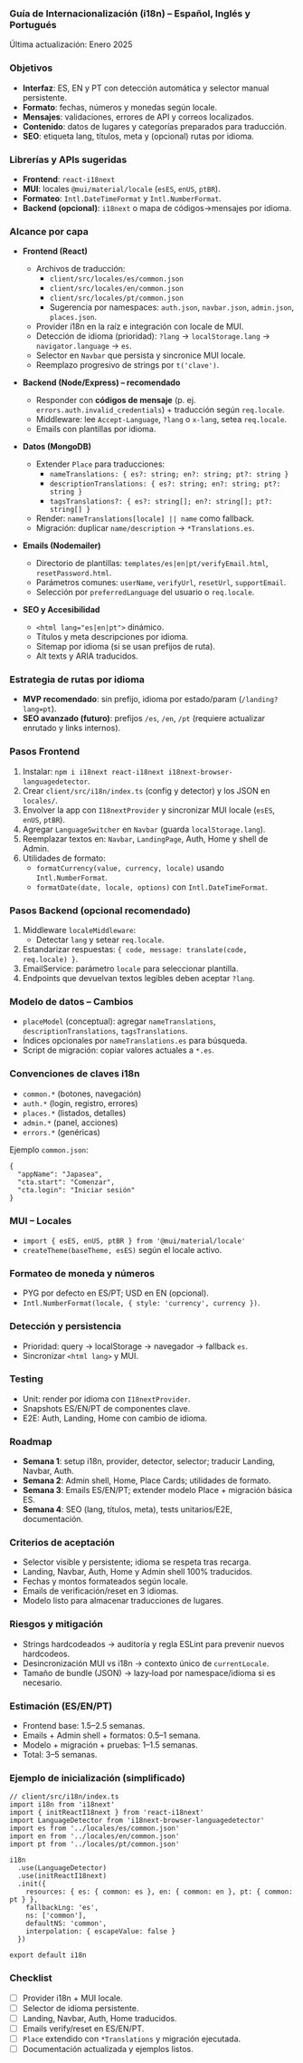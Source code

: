 ### Guía de Internacionalización (i18n) – Español, Inglés y Portugués

Última actualización: Enero 2025

### Objetivos
- **Interfaz**: ES, EN y PT con detección automática y selector manual persistente.
- **Formato**: fechas, números y monedas según locale.
- **Mensajes**: validaciones, errores de API y correos localizados.
- **Contenido**: datos de lugares y categorías preparados para traducción.
- **SEO**: etiqueta lang, títulos, meta y (opcional) rutas por idioma.

### Librerías y APIs sugeridas
- **Frontend**: `react-i18next`
- **MUI**: locales `@mui/material/locale` (`esES`, `enUS`, `ptBR`).
- **Formateo**: `Intl.DateTimeFormat` y `Intl.NumberFormat`.
- **Backend (opcional)**: `i18next` o mapa de códigos→mensajes por idioma.

### Alcance por capa
- **Frontend (React)**
  - Archivos de traducción:
    - `client/src/locales/es/common.json`
    - `client/src/locales/en/common.json`
    - `client/src/locales/pt/common.json`
    - Sugerencia por namespaces: `auth.json`, `navbar.json`, `admin.json`, `places.json`.
  - Provider i18n en la raíz e integración con locale de MUI.
  - Detección de idioma (prioridad): `?lang` → `localStorage.lang` → `navigator.language` → `es`.
  - Selector en `Navbar` que persista y sincronice MUI locale.
  - Reemplazo progresivo de strings por `t('clave')`.

- **Backend (Node/Express) – recomendado**
  - Responder con **códigos de mensaje** (p. ej. `errors.auth.invalid_credentials`) + traducción según `req.locale`.
  - Middleware: lee `Accept-Language`, `?lang` o `x-lang`, setea `req.locale`.
  - Emails con plantillas por idioma.

- **Datos (MongoDB)**
  - Extender `Place` para traducciones:
    - `nameTranslations: { es?: string; en?: string; pt?: string }`
    - `descriptionTranslations: { es?: string; en?: string; pt?: string }`
    - `tagsTranslations?: { es?: string[]; en?: string[]; pt?: string[] }`
  - Render: `nameTranslations[locale] || name` como fallback.
  - Migración: duplicar `name/description` → `*Translations.es`.

- **Emails (Nodemailer)**
  - Directorio de plantillas: `templates/es|en|pt/verifyEmail.html`, `resetPassword.html`.
  - Parámetros comunes: `userName`, `verifyUrl`, `resetUrl`, `supportEmail`.
  - Selección por `preferredLanguage` del usuario o `req.locale`.

- **SEO y Accesibilidad**
  - `<html lang="es|en|pt">` dinámico.
  - Títulos y meta descripciones por idioma.
  - Sitemap por idioma (si se usan prefijos de ruta).
  - Alt texts y ARIA traducidos.

### Estrategia de rutas por idioma
- **MVP recomendado**: sin prefijo, idioma por estado/param (`/landing?lang=pt`).
- **SEO avanzado (futuro)**: prefijos `/es`, `/en`, `/pt` (requiere actualizar enrutado y links internos).

### Pasos Frontend
1. Instalar: `npm i i18next react-i18next i18next-browser-languagedetector`.
2. Crear `client/src/i18n/index.ts` (config y detector) y los JSON en `locales/`.
3. Envolver la app con `I18nextProvider` y sincronizar MUI locale (`esES`, `enUS`, `ptBR`).
4. Agregar `LanguageSwitcher` en `Navbar` (guarda `localStorage.lang`).
5. Reemplazar textos en: `Navbar`, `LandingPage`, Auth, Home y shell de Admin.
6. Utilidades de formato:
   - `formatCurrency(value, currency, locale)` usando `Intl.NumberFormat`.
   - `formatDate(date, locale, options)` con `Intl.DateTimeFormat`.

### Pasos Backend (opcional recomendado)
1. Middleware `localeMiddleware`:
   - Detectar `lang` y setear `req.locale`.
2. Estandarizar respuestas: `{ code, message: translate(code, req.locale) }`.
3. EmailService: parámetro `locale` para seleccionar plantilla.
4. Endpoints que devuelvan textos legibles deben aceptar `?lang`.

### Modelo de datos – Cambios
- `placeModel` (conceptual): agregar `nameTranslations`, `descriptionTranslations`, `tagsTranslations`.
- Índices opcionales por `nameTranslations.es` para búsqueda.
- Script de migración: copiar valores actuales a `*.es`.

### Convenciones de claves i18n
- `common.*` (botones, navegación)
- `auth.*` (login, registro, errores)
- `places.*` (listados, detalles)
- `admin.*` (panel, acciones)
- `errors.*` (genéricas)

Ejemplo `common.json`:
```
{
  "appName": "Japasea",
  "cta.start": "Comenzar",
  "cta.login": "Iniciar sesión"
}
```

### MUI – Locales
- `import { esES, enUS, ptBR } from '@mui/material/locale'`
- `createTheme(baseTheme, esES)` según el locale activo.

### Formateo de moneda y números
- PYG por defecto en ES/PT; USD en EN (opcional).
- `Intl.NumberFormat(locale, { style: 'currency', currency })`.

### Detección y persistencia
- Prioridad: query → localStorage → navegador → fallback `es`.
- Sincronizar `<html lang>` y MUI.

### Testing
- Unit: render por idioma con `I18nextProvider`.
- Snapshots ES/EN/PT de componentes clave.
- E2E: Auth, Landing, Home con cambio de idioma.

### Roadmap
- **Semana 1**: setup i18n, provider, detector, selector; traducir Landing, Navbar, Auth.
- **Semana 2**: Admin shell, Home, Place Cards; utilidades de formato.
- **Semana 3**: Emails ES/EN/PT; extender modelo Place + migración básica ES.
- **Semana 4**: SEO (lang, títulos, meta), tests unitarios/E2E, documentación.

### Criterios de aceptación
- Selector visible y persistente; idioma se respeta tras recarga.
- Landing, Navbar, Auth, Home y Admin shell 100% traducidos.
- Fechas y montos formateados según locale.
- Emails de verificación/reset en 3 idiomas.
- Modelo listo para almacenar traducciones de lugares.

### Riesgos y mitigación
- Strings hardcodeados → auditoría y regla ESLint para prevenir nuevos hardcodeos.
- Desincronización MUI vs i18n → contexto único de `currentLocale`.
- Tamaño de bundle (JSON) → lazy‑load por namespace/idioma si es necesario.

### Estimación (ES/EN/PT)
- Frontend base: 1.5–2.5 semanas.
- Emails + Admin shell + formatos: 0.5–1 semana.
- Modelo + migración + pruebas: 1–1.5 semanas.
- Total: 3–5 semanas.

### Ejemplo de inicialización (simplificado)
```
// client/src/i18n/index.ts
import i18n from 'i18next'
import { initReactI18next } from 'react-i18next'
import LanguageDetector from 'i18next-browser-languagedetector'
import es from '../locales/es/common.json'
import en from '../locales/en/common.json'
import pt from '../locales/pt/common.json'

i18n
  .use(LanguageDetector)
  .use(initReactI18next)
  .init({
    resources: { es: { common: es }, en: { common: en }, pt: { common: pt } },
    fallbackLng: 'es',
    ns: ['common'],
    defaultNS: 'common',
    interpolation: { escapeValue: false }
  })

export default i18n
```

### Checklist
- [ ] Provider i18n + MUI locale.
- [ ] Selector de idioma persistente.
- [ ] Landing, Navbar, Auth, Home traducidos.
- [ ] Emails verify/reset en ES/EN/PT.
- [ ] `Place` extendido con `*Translations` y migración ejecutada.
- [ ] Documentación actualizada y ejemplos listos.
